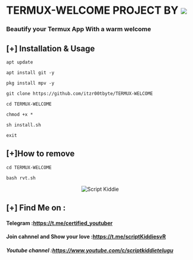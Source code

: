 # TERMUX-WELCOME PROJECT BY <a href="https://www.youtube.com/c/scriptkiddietelugu"><img src="https://img.shields.io/badge/By%20This-Channel-red.svg?logo=Youtube"></a>
### Beautify your Termux App With a warm welcome

## [+] Installation & Usage
```
apt update

apt install git -y

pkg install mpv -y

git clone https://github.com/itzr00tbyte/TERMUX-WELCOME

cd TERMUX-WELCOME

chmod +x *

sh install.sh

exit
```

## [+]How to remove 
```
cd TERMUX-WELCOME

bash rvt.sh
```
<p align="center">
<img src="https://telegra.ph/file/b5c0c1aeb6c4a54b1f5f4.jpg" alt="Script Kiddie">

    
## [+] Find Me on :
#### Telegram :https://t.me/certified_youtuber
#### Join cahnnel and Show your love :https://t.me/scriptKiddiesvR
##### Youtube channel :https://www.youtube.com/c/scriptkiddietelugu

